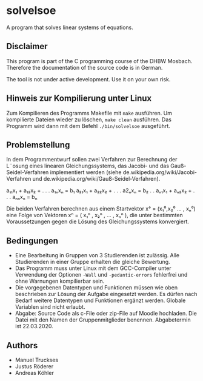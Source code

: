 # solvelsoe

A program that solves linear systems of equations.

## Disclaimer

This program is part of the C programming course of the DHBW Mosbach.
Therefore the documentation of the source code is in German.

The tool is not under active development. Use it on your own risk.

## Hinweis zur Kompilierung unter Linux

Zum Kompilieren des Programms Makefile mit `make` ausführen. Um kompilierte
Dateien wieder zu löschen, `make clean` ausführen. Das Programm wird dann
mit dem Befehl `./bin/solvelsoe` ausgeführt.


## Problemstellung

In dem Programmentwurf sollen zwei Verfahren zur Berechnung der L¨osung eines
linearen Gleichungssystems, das Jacobi- und das Gauß-Seidel-Verfahren
implementiert werden (siehe de.wikipedia.org/wiki/Jacobi-Verfahren und
de.wikipedia.org/wiki/Gauß-Seidel-Verfahren).

a₁₁x₁ + a₁₂x₂ + . . . a₁ₙxₙ = b₁
a₂₁x₁ + a₂₂x₂ + . . . a2ₙxₙ = b₂
.
.
aₙ₁x₁ + aₙ₂x₂ + . . . aₙₙxₙ = bₙ

Die beiden Verfahren berechnen aus einem Startvektor x° = (x₁⁰,x₂⁰ ... , xₙ⁰)
eine Folge von Vektoren xⁿ = ( x₁ⁿ , x₂ⁿ , ... , xₙⁿ ), die unter bestimmten
Voraussetzungen gegen die Lösung des Gleichungssystems konvergiert.

## Bedingungen

* Eine Bearbeitung in Gruppen von 3 Studierenden ist zulässig. Alle
  Studierenden in einer Gruppe erhalten die gleiche Bewertung.
* Das Programm muss unter Linux mit dem GCC-Compiler unter Verwendung der
  Optionen `-Wall` und `-pedantic-errors` fehlerfrei und ohne Warnungen
  kompilierbar sein.
* Die vorgegebenen Datentypen und Funktionen müssen wie oben beschrieben zur
  Lösung der Aufgabe eingesetzt werden. Es dürfen nach Bedarf weitere
  Datentypen und Funktionen ergänzt werden. Globale Variablen sind nicht
  erlaubt.
* Abgabe: Source Code als c-File oder zip-File auf Moodle hochladen. Die Datei
  mit den Namen der Gruppenmitglieder benennen. Abgabetermin ist 22.03.2020.

## Authors

* Manuel Truckses
* Justus Röderer
* Andreas Köhler
